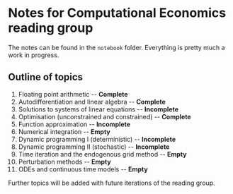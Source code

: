# Notes for Computational Economics reading group

The notes can be found in the `notebook` folder. Everything is pretty much a work in progress. 

## Outline of topics

1. Floating point arithmetic -- **Complete**
2. Autodifferentiation and linear algebra -- **Complete**
3. Solutions to systems of linear equations -- **Incomplete**
4. Optimisation (unconstrained and constrained) -- **Complete**
5. Function approximation -- **Incomplete**
6. Numerical integration -- **Empty**
7. Dynamic programming I (deterministic) -- **Incomplete**
8. Dynamic programming II (stochastic) -- **Incomplete**
9. Time iteration and the endogenous grid method -- **Empty**
10. Perturbation methods -- **Empty**
11. ODEs and continuous time models -- **Empty**

Further topics will be added with future iterations of the reading group. 
